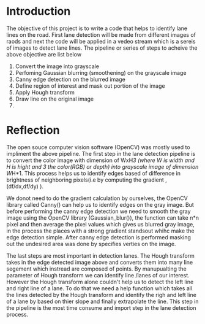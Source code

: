 # Introduction
The objective of this project is to write a code that helps to identify lane lines on the road. First lane detection will be made from different images of raods and next the code will be applied in a vedeo stream which is a sereis of images to detect lane lines. 
The pipeline or series of steps to acheive the above objective are list below

1. Convert the image into grayscale
2. Perfoming Gaussian blurring (smoothening) on the grayscale image
3. Canny edge detection on the blurred  image
4. Define region of interest and mask out portion of the image
6. Apply Hough transform
7. Draw line on the original image
8. 




# Reflection

The open souce computer vision software (OpenCV) was mostly used to  impliment the above pipeline. The first step in the lane detection pipeline is to convert the color image with dimension of WxH*3 (where W is width and H is hight and 3 the color(RGB) or depth) into grayscale image of dimension W*H*1. This process helps us to identify edges based of difference in brightness of neighboring pixels(i.e by computing the gradient , (df/dx,df/dy) ). 

We donot need to do the gradient calculation by ourselves, the OpenCV library called Canny() can help us to identify edges on the gray image. But before performing the canny edge detection we need to smooth the gray image using the OpenCV library (Gaussian_blur()), the function can take n*n pixel and then average the pixel values which gives us blurred gray image, in the process the places with a strong gradient standsout whihc make the edge detection simple. After canny edge detection is performed masking out the undesired area was done by specifies verties on the image. 

The last steps are most important in detection lanes. The Hough transform takes in the edge detected image above and converts them into many line segement which instread are composed of points. By manupualting the parameter of Hough transform we can identify line /lanes of our interest. However the Hough transform alone couldn't help us to detect the left line and right line of a lane. To do that we need a help function which takes all the lines detected by the Hough transform and identify the righ and left line of a lane by based on thier slope and finally extrapolate the line. This step in the pipeline is the most time consume and import step in the lane detection process.


